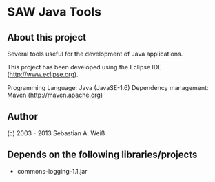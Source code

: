SAW Java Tools
==============
About this project
------------------
Several tools useful for the development of Java applications.

This project has been developed using the Eclipse IDE (http://www.eclipse.org).

Programming Language: 	Java (JavaSE-1.6)
Dependency management:	Maven (http://maven.apache.org)

Author
------
(c) 2003 - 2013 Sebastian A. Weiß

Depends on the following libraries/projects
-------------------------------------------
* commons-logging-1.1.jar

